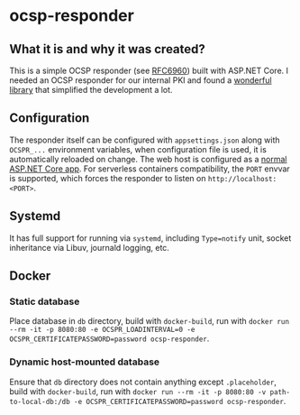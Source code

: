 ﻿# ocsp-responder
## What it is and why it was created?
This is a simple OCSP responder (see [RFC6960](https://tools.ietf.org/html/rfc6960)) built with ASP.NET Core.
I needed an OCSP responder for our internal PKI and found a [wonderful library](https://github.com/gabrielcalegari/OCSPResponder) that simplified the development a lot.

## Configuration
The responder itself can be configured with `appsettings.json` along with `OCSPR_...` environment variables, when configuration file is used, it is automatically reloaded on change.
The web host is configured as a [normal ASP.NET Core app](https://docs.microsoft.com/en-us/aspnet/core/fundamentals/configuration/?view=aspnetcore-6.0#host).
For serverless containers compatibility, the `PORT` envvar is supported, which forces the responder to listen on `http://localhost:<PORT>`.

## Systemd
It has full support for running via `systemd`, including `Type=notify` unit, socket inheritance via Libuv, journald logging, etc.

## Docker
### Static database
Place database in `db` directory, build with `docker-build`, run with `docker run --rm -it -p 8080:80 -e OCSPR_LOADINTERVAL=0 -e OCSPR_CERTIFICATEPASSWORD=password ocsp-responder`.

### Dynamic host-mounted database
Ensure that `db` directory does not contain anything except `.placeholder`, build with `docker-build`, run with `docker run --rm -it -p 8080:80 -v path-to-local-db:/db -e OCSPR_CERTIFICATEPASSWORD=password ocsp-responder`.
